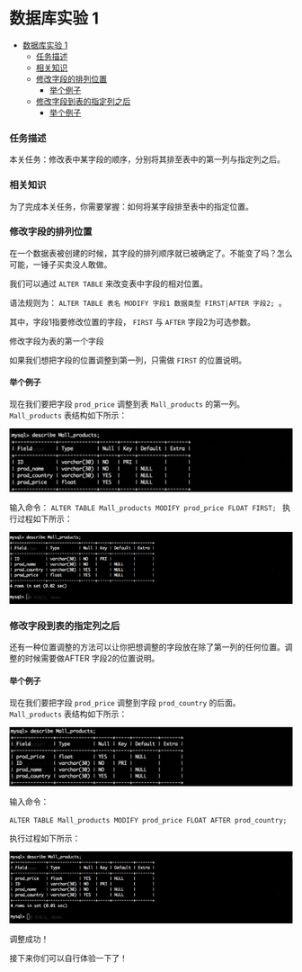 
# 数据库实验 1

- [数据库实验 1](#数据库实验-1)
    - [任务描述](#任务描述)
    - [相关知识](#相关知识)
    - [修改字段的排列位置](#修改字段的排列位置)
      - [举个例子](#举个例子)
    - [修改字段到表的指定列之后](#修改字段到表的指定列之后)
      - [举个例子](#举个例子-1)


### 任务描述

本关任务：修改表中某字段的顺序，分别将其排至表中的第一列与指定列之后。

### 相关知识

为了完成本关任务，你需要掌握：如何将某字段排至表中的指定位置。

### 修改字段的排列位置

在一个数据表被创建的时候，其字段的排列顺序就已被确定了。不能变了吗？怎么可能，一锤子买卖没人敢做。

我们可以通过 `ALTER TABLE` 来改变表中字段的相对位置。

语法规则为： `ALTER TABLE 表名 MODIFY 字段1 数据类型 FIRST|AFTER 字段2; `。

其中，字段1指要修改位置的字段， `FIRST` 与 `AFTER` 字段2为可选参数。

修改字段为表的第一个字段

如果我们想把字段的位置调整到第一列，只需做 `FIRST` 的位置说明。

#### 举个例子

现在我们要把字段 `prod_price` 调整到表 `Mall_products` 的第一列。 `Mall_products` 表结构如下所示：

![img](./Figure/202304161035.png)

输入命令：
`ALTER TABLE Mall_products MODIFY prod_price FLOAT FIRST;
`
执行过程如下所示：

![img](./Figure/202304161036.gif)

### 修改字段到表的指定列之后

还有一种位置调整的方法可以让你把想调整的字段放在除了第一列的任何位置。调整的时候需要做AFTER 字段2的位置说明。

#### 举个例子

现在我们要把字段 `prod_price` 调整到字段 `prod_country` 的后面。 `Mall_products` 表结构如下所示：

![img](./Figure/202304161038.png)

输入命令：

`ALTER TABLE Mall_products MODIFY prod_price FLOAT AFTER prod_country;
`

执行过程如下所示：

![img](./Figure/202304161039.gif)

调整成功！

接下来你们可以自行体验一下了！

